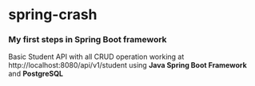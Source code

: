 # spring-crash
### My first steps in Spring Boot framework
Basic Student API with all CRUD operation working at http://localhost:8080/api/v1/student using <b>Java Spring Boot Framework</b> and <b>PostgreSQL</b> 
